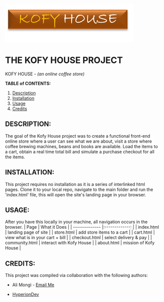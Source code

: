 ![logo](https://github.com/alialfa/online-store__kofy-house/blob/master/images/khlogo.png "Logo")
# THE KOFY HOUSE PROJECT
KOFY HOUSE - *(an online coffee store)*

**TABLE of CONTENTS:** 
1. [Description](#description)
2. [Installation](#installation)
3. [Usage](#usage)
4. [Credits](#credits)

## DESCRIPTION: 
The goal of the Kofy House project was to create a functional front-end online store where a user can see what we are about, visit a store where coffee brewing machines, beans and books are available. Load the items to a cart, obtain a real time total bill and simulate a purchase checkout for all the items.  

## INSTALLATION:
This project requires no installation as it is a series of interlinked html pages.
Clone it to your local repo, navigate to the main folder and run the 'index.html' file, this will open the site's landing page in your browser. 

## USAGE:
After you have this locally in your machine, all navigation occurs in the browser.
| Page           | What it Does                     |
| -------------- |:-------------:                   |
| index.html     | landing page of site             |
| store.html     | add store items to a cart        |
| cart.html      | view what is in your cart + bill |
| checkout.html  | select delivery & pay            |
| community.html | interact with Kofy House         |
| about.html     | mission of Kofy House            |

## CREDITS: 
This project was compiled via collaboration with the following authors: 
- Ali Mongi - [Email Me](mailto:alphan.mongi@gmail.com)
* [HyperionDev](https://www.hyperiondev.com/) 